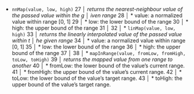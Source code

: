 * `nnMap(value, low, high)`
  27   │   _returns the nearest-neighbour value of the passed value within the g
       │ iven range_
  28   │     * value: a normalized value within range [0, 1]
  29   │     * low: the lower bound of the range
  30   │     * high: the upper bound of the range
  31   │ 
  32   │ * `linMap(value, low, high)`
  33   │   _returns the linearly interpolated value of the passed value within t
       │ he given range_
  34   │     * value: a normalized value within range [0, 1]
  35   │     * low: the lower bound of the range
  36   │     * high: the upper bound of the range
  37   │ 
  38   │ * `mapInRange(value, fromLow, fromHigh, toLow, toHigh)`
  39   │   _returns the mapped value from one range to another_
  40   │     * fromLow: the lower bound of the value’s current range.
  41   │     * fromHigh: the upper bound of the value’s current range.
  42   │     * toLow: the lower bound of the value’s target range.
  43   │     * toHigh: the upper bound of the value’s target range.
